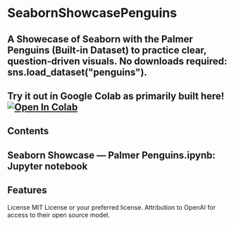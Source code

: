 # SeabornShowcasePenguins
A Showecase of Seaborn with the Palmer Penguins (Built-in Dataset) to practice clear, question‑driven visuals. No downloads required: sns.load_dataset("penguins").
----------
Try it out in Google Colab as primarily built here!
[![Open In Colab](https://colab.research.google.com/assets/colab-badge.svg)](https://colab.research.google.com/github/RGithub23/SeabornShowcasePenguins/blob/main/seaborn_showcase_penguins.ipynb)
----------
Contents
----------
Seaborn Showcase — Palmer Penguins.ipynb: Jupyter notebook
----------
Features
----------
License
MIT License or your preferred license. Attribution to OpenAI for access to their open source model.
